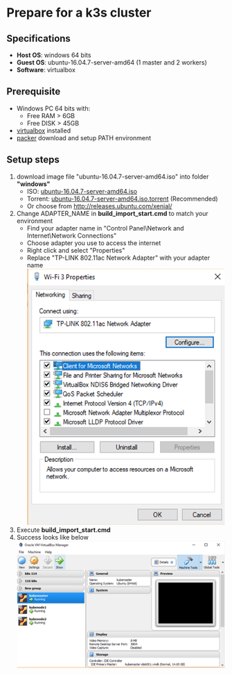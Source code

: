 # Prepare for a k3s cluster
## Specifications
- **Host OS**: windows 64 bits
- **Guest OS**: ubuntu-16.04.7-server-amd64 (1 master and 2 workers)
- **Software**: virtualbox

## Prerequisite
- Windows PC 64 bits with:
  - Free RAM > 6GB
  - Free DISK > 45GB
- [virtualbox](https://www.virtualbox.org/wiki/Downloads) installed
- [packer](https://learn.hashicorp.com/tutorials/packer/get-started-install-cli) download and setup PATH environment

## Setup steps

1. download image file "ubuntu-16.04.7-server-amd64.iso" into folder **"windows"**
   - ISO: [ubuntu-16.04.7-server-amd64.iso](http://releases.ubuntu.com/xenial/ubuntu-16.04.7-server-amd64.iso)
   - Torrent: [ubuntu-16.04.7-server-amd64.iso.torrent](http://releases.ubuntu.com/xenial/ubuntu-16.04.7-server-amd64.iso.torrent) (Recommended)
   - Or choose from http://releases.ubuntu.com/xenial/
2. Change ADAPTER_NAME in **build_import_start.cmd** to match your environment
   - Find your adapter name in "Control Panel\Network and Internet\Network Connections"
   - Choose adapter you use to access the internet
   - Right click and select "Properties"
   - Replace "TP-LINK 802.11ac Network Adapter" with your adapter name
    ![](./adapter%20properties.png)
3. Execute **build_import_start.cmd**
4. Success looks like below
    ![](./virtualbox%20success.png)